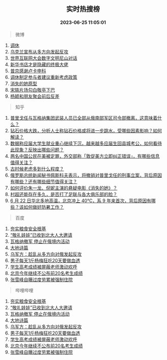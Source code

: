 <div align="center"><h2>实时热搜榜</h2><h4>2023-06-25 11:05:01</h4></div>

> 微博  

1. [调休](https://s.weibo.com/weibo?q=%E8%B0%83%E4%BC%91&t=31&band_rank=1&Refer=top)<br />
2. [乌克兰宣布从多方向发起反攻](https://s.weibo.com/weibo?q=%23%E4%B9%8C%E5%85%8B%E5%85%B0%E5%AE%A3%E5%B8%83%E4%BB%8E%E5%A4%9A%E6%96%B9%E5%90%91%E5%8F%91%E8%B5%B7%E5%8F%8D%E6%94%BB%23&t=31&band_rank=2&Refer=top)<br />
3. [世界互联网大会数字文明尼山对话](https://s.weibo.com/weibo?q=%23%E4%B8%96%E7%95%8C%E4%BA%92%E8%81%94%E7%BD%91%E5%A4%A7%E4%BC%9A%E6%95%B0%E5%AD%97%E6%96%87%E6%98%8E%E5%B0%BC%E5%B1%B1%E5%AF%B9%E8%AF%9D%23&t=31&band_rank=3&Refer=top)<br />
4. [新华书店才是隐藏的终极大佬](https://s.weibo.com/weibo?q=%E6%96%B0%E5%8D%8E%E4%B9%A6%E5%BA%97%E6%89%8D%E6%98%AF%E9%9A%90%E8%97%8F%E7%9A%84%E7%BB%88%E6%9E%81%E5%A4%A7%E4%BD%AC&t=31&band_rank=4&Refer=top)<br />
5. [普京感谢卢卡申科](https://s.weibo.com/weibo?q=%23%E6%99%AE%E4%BA%AC%E6%84%9F%E8%B0%A2%E5%8D%A2%E5%8D%A1%E7%94%B3%E7%A7%91%23&t=31&band_rank=5&Refer=top)<br />
6. [调休制定参与者建议重新考虑政策](https://s.weibo.com/weibo?q=%23%E8%B0%83%E4%BC%91%E5%88%B6%E5%AE%9A%E5%8F%82%E4%B8%8E%E8%80%85%E5%BB%BA%E8%AE%AE%E9%87%8D%E6%96%B0%E8%80%83%E8%99%91%E6%94%BF%E7%AD%96%23&t=31&band_rank=6&Refer=top)<br />
7. [消失的她原型](https://s.weibo.com/weibo?q=%E6%B6%88%E5%A4%B1%E7%9A%84%E5%A5%B9%E5%8E%9F%E5%9E%8B&t=31&band_rank=7&Refer=top)<br />
8. [宋轶片场勾白敬亭下巴](https://s.weibo.com/weibo?q=%23%E5%AE%8B%E8%BD%B6%E7%89%87%E5%9C%BA%E5%8B%BE%E7%99%BD%E6%95%AC%E4%BA%AD%E4%B8%8B%E5%B7%B4%23&t=31&band_rank=8&Refer=top)<br />
9. [杨颖和朋友聚会前后反差](https://s.weibo.com/weibo?q=%23%E6%9D%A8%E9%A2%96%E5%92%8C%E6%9C%8B%E5%8F%8B%E8%81%9A%E4%BC%9A%E5%89%8D%E5%90%8E%E5%8F%8D%E5%B7%AE%23&t=31&band_rank=9&Refer=top)<br />

> 知乎  

1. [普里戈任与瓦格纳集团武装人员已全部从俄南部军区司令部撤离，这意味着什么？](https://www.zhihu.com/question/608395500)<br />
2. [钻石价格大跌，分析人士称钻石价格或将进一步跳水，受哪些因素影响？如何解读？](https://www.zhihu.com/question/608252259)<br />
3. [数据称应届大学生就业重心继续下沉，越来越多应届生回县城考公，如何看待此现象？反映出哪些问题？](https://www.zhihu.com/question/607781746)<br />
4. [两名中国公民在美被定罪，外交部称「敦促美方立即纠正错误」，有哪些信息值得关注？](https://www.zhihu.com/question/607819218)<br />
5. [古时候老虎多到什么程度？](https://www.zhihu.com/question/284091530)<br />
6. [俄罗斯总统新闻秘书佩斯科夫表示，将撤销对普里戈任的刑事立案，背后原因有哪些？还有哪些细节值得关注？](https://www.zhihu.com/question/608396033)<br />
7. [如何评价朱一龙、倪妮主演的悬疑电影《消失的她》？](https://www.zhihu.com/question/607263125)<br />
8. [村超还能存在多久，是否打了足联与各大俱乐部的脸？](https://www.zhihu.com/question/606520764)<br />
9. [6 月 22 日华北多地高温，北京冲上 40℃，系 9 年来首次，背后原因有哪些？该如何做好防暑工作？](https://www.zhihu.com/question/607989824)<br />

> 百度  

1. [夯实粮食安全根基](https://www.baidu.com/s?wd=%E5%A4%AF%E5%AE%9E%E7%B2%AE%E9%A3%9F%E5%AE%89%E5%85%A8%E6%A0%B9%E5%9F%BA&sa=fyb_news&rsv_dl=fyb_news)<br />
2. [“敬礼娃娃”已收到北大人大邀请](https://www.baidu.com/s?wd=%E2%80%9C%E6%95%AC%E7%A4%BC%E5%A8%83%E5%A8%83%E2%80%9D%E5%B7%B2%E6%94%B6%E5%88%B0%E5%8C%97%E5%A4%A7%E4%BA%BA%E5%A4%A7%E9%82%80%E8%AF%B7&sa=fyb_news&rsv_dl=fyb_news)<br />
3. [瓦格纳撤军 停止在俄境内活动](https://www.baidu.com/s?wd=%E7%93%A6%E6%A0%BC%E7%BA%B3%E6%92%A4%E5%86%9B+%E5%81%9C%E6%AD%A2%E5%9C%A8%E4%BF%84%E5%A2%83%E5%86%85%E6%B4%BB%E5%8A%A8&sa=fyb_news&rsv_dl=fyb_news)<br />
4. [大地诗篇](https://www.baidu.com/s?wd=%E5%A4%A7%E5%9C%B0%E8%AF%97%E7%AF%87&sa=fyb_news&rsv_dl=fyb_news)<br />
5. [乌军方：趁乱从多方向对俄发起反攻](https://www.baidu.com/s?wd=%E4%B9%8C%E5%86%9B%E6%96%B9%EF%BC%9A%E8%B6%81%E4%B9%B1%E4%BB%8E%E5%A4%9A%E6%96%B9%E5%90%91%E5%AF%B9%E4%BF%84%E5%8F%91%E8%B5%B7%E5%8F%8D%E6%94%BB&sa=fyb_news&rsv_dl=fyb_news)<br />
6. [男子每天1斤杨梅狂吃20天要做血透](https://www.baidu.com/s?wd=%E7%94%B7%E5%AD%90%E6%AF%8F%E5%A4%A91%E6%96%A4%E6%9D%A8%E6%A2%85%E7%8B%82%E5%90%8320%E5%A4%A9%E8%A6%81%E5%81%9A%E8%A1%80%E9%80%8F&sa=fyb_news&rsv_dl=fyb_news)<br />
7. [学生高考成绩被屏蔽老师激动欢呼](https://www.baidu.com/s?wd=%E5%AD%A6%E7%94%9F%E9%AB%98%E8%80%83%E6%88%90%E7%BB%A9%E8%A2%AB%E5%B1%8F%E8%94%BD%E8%80%81%E5%B8%88%E6%BF%80%E5%8A%A8%E6%AC%A2%E5%91%BC&sa=fyb_news&rsv_dl=fyb_news)<br />
8. [北京今年继续不公布前20名考生成绩](https://www.baidu.com/s?wd=%E5%8C%97%E4%BA%AC%E4%BB%8A%E5%B9%B4%E7%BB%A7%E7%BB%AD%E4%B8%8D%E5%85%AC%E5%B8%83%E5%89%8D20%E5%90%8D%E8%80%83%E7%94%9F%E6%88%90%E7%BB%A9&sa=fyb_news&rsv_dl=fyb_news)<br />
9. [张雪峰自曝过度劳累被强制住院](https://www.baidu.com/s?wd=%E5%BC%A0%E9%9B%AA%E5%B3%B0%E8%87%AA%E6%9B%9D%E8%BF%87%E5%BA%A6%E5%8A%B3%E7%B4%AF%E8%A2%AB%E5%BC%BA%E5%88%B6%E4%BD%8F%E9%99%A2&sa=fyb_news&rsv_dl=fyb_news)<br />

> 哔哩哔哩  

1. [夯实粮食安全根基](https://www.baidu.com/s?wd=%E5%A4%AF%E5%AE%9E%E7%B2%AE%E9%A3%9F%E5%AE%89%E5%85%A8%E6%A0%B9%E5%9F%BA&sa=fyb_news&rsv_dl=fyb_news)<br />
2. [“敬礼娃娃”已收到北大人大邀请](https://www.baidu.com/s?wd=%E2%80%9C%E6%95%AC%E7%A4%BC%E5%A8%83%E5%A8%83%E2%80%9D%E5%B7%B2%E6%94%B6%E5%88%B0%E5%8C%97%E5%A4%A7%E4%BA%BA%E5%A4%A7%E9%82%80%E8%AF%B7&sa=fyb_news&rsv_dl=fyb_news)<br />
3. [瓦格纳撤军 停止在俄境内活动](https://www.baidu.com/s?wd=%E7%93%A6%E6%A0%BC%E7%BA%B3%E6%92%A4%E5%86%9B+%E5%81%9C%E6%AD%A2%E5%9C%A8%E4%BF%84%E5%A2%83%E5%86%85%E6%B4%BB%E5%8A%A8&sa=fyb_news&rsv_dl=fyb_news)<br />
4. [大地诗篇](https://www.baidu.com/s?wd=%E5%A4%A7%E5%9C%B0%E8%AF%97%E7%AF%87&sa=fyb_news&rsv_dl=fyb_news)<br />
5. [乌军方：趁乱从多方向对俄发起反攻](https://www.baidu.com/s?wd=%E4%B9%8C%E5%86%9B%E6%96%B9%EF%BC%9A%E8%B6%81%E4%B9%B1%E4%BB%8E%E5%A4%9A%E6%96%B9%E5%90%91%E5%AF%B9%E4%BF%84%E5%8F%91%E8%B5%B7%E5%8F%8D%E6%94%BB&sa=fyb_news&rsv_dl=fyb_news)<br />
6. [男子每天1斤杨梅狂吃20天要做血透](https://www.baidu.com/s?wd=%E7%94%B7%E5%AD%90%E6%AF%8F%E5%A4%A91%E6%96%A4%E6%9D%A8%E6%A2%85%E7%8B%82%E5%90%8320%E5%A4%A9%E8%A6%81%E5%81%9A%E8%A1%80%E9%80%8F&sa=fyb_news&rsv_dl=fyb_news)<br />
7. [学生高考成绩被屏蔽老师激动欢呼](https://www.baidu.com/s?wd=%E5%AD%A6%E7%94%9F%E9%AB%98%E8%80%83%E6%88%90%E7%BB%A9%E8%A2%AB%E5%B1%8F%E8%94%BD%E8%80%81%E5%B8%88%E6%BF%80%E5%8A%A8%E6%AC%A2%E5%91%BC&sa=fyb_news&rsv_dl=fyb_news)<br />
8. [北京今年继续不公布前20名考生成绩](https://www.baidu.com/s?wd=%E5%8C%97%E4%BA%AC%E4%BB%8A%E5%B9%B4%E7%BB%A7%E7%BB%AD%E4%B8%8D%E5%85%AC%E5%B8%83%E5%89%8D20%E5%90%8D%E8%80%83%E7%94%9F%E6%88%90%E7%BB%A9&sa=fyb_news&rsv_dl=fyb_news)<br />
9. [张雪峰自曝过度劳累被强制住院](https://www.baidu.com/s?wd=%E5%BC%A0%E9%9B%AA%E5%B3%B0%E8%87%AA%E6%9B%9D%E8%BF%87%E5%BA%A6%E5%8A%B3%E7%B4%AF%E8%A2%AB%E5%BC%BA%E5%88%B6%E4%BD%8F%E9%99%A2&sa=fyb_news&rsv_dl=fyb_news)<br />
